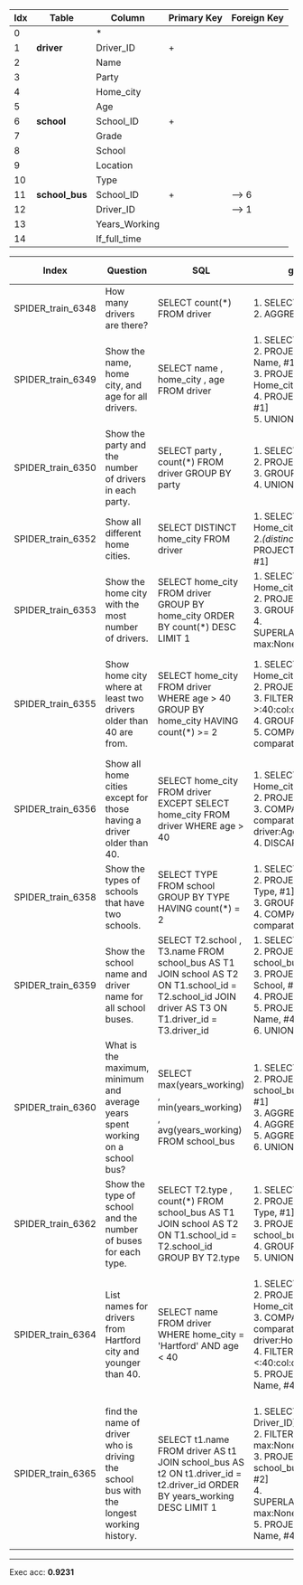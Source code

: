  | Idx | Table      | Column | Primary Key | Foreign Key | 
 | ----------- | ----------- | ----------- | ----------- | ----------- | 
  | 0 |  | * |   |   | 
 | 1 | **driver** | Driver_ID | + |   | 
 | 2 |   | Name |   |   | 
 | 3 |   | Party |   |   | 
 | 4 |   | Home_city |   |   | 
 | 5 |   | Age |   |   | 
 | 6 | **school** | School_ID | + |   | 
 | 7 |   | Grade |   |   | 
 | 8 |   | School |   |   | 
 | 9 |   | Location |   |   | 
 | 10 |   | Type |   |   | 
 | 11 | **school_bus** | School_ID | + | --> 6 | 
 | 12 |   | Driver_ID |   | --> 1 | 
 | 13 |   | Years_Working |   |   | 
 | 14 |   | If_full_time |   |   | 
 
  | Index | Question  | SQL | gold QDMR | pred QDMR | Exec | SQL hardness |
  | ----------- | ----------- | ----------- |  ----------- | ----------- | ----------- | ----------- | 
 | SPIDER_train_6348 | How many drivers are there? | SELECT count(*) FROM driver | 1. SELECT[tbl:​driver] <br>2. AGGREGATE[count, #1] <br> | 1. SELECT[tbl:​driver] <br>2. AGGREGATE[count, #1] <br> | + | easy | 
  | SPIDER_train_6349 | Show the name, home city, and age for all drivers. | SELECT name ,  home_city ,  age FROM driver | 1. SELECT[tbl:​driver] <br>2. PROJECT[col:​driver:​Name, #1] <br>3. PROJECT[col:​driver:​Home_city, #1] <br>4. PROJECT[col:​driver:​Age, #1] <br>5. UNION[#2, #3, #4] <br> | 1. SELECT[tbl:​driver] <br>2. PROJECT[col:​driver:​Name, #1] <br>3. PROJECT[col:​driver:​Home_city, #1] <br>4. PROJECT[col:​driver:​Age, #1] <br>5. UNION[#2, #3, #4] <br> | + | medium | 
  | SPIDER_train_6350 | Show the party and the number of drivers in each party. | SELECT party ,  count(*) FROM driver GROUP BY party | 1. SELECT[col:​driver:​Party] <br>2. PROJECT[tbl:​driver, #1] <br>3. GROUP[count, #2, #1] <br>4. UNION[#1, #3] <br> | 1. SELECT[col:​driver:​Party] <br>2. PROJECT[tbl:​driver, #1] <br>3. GROUP[count, #2, #1] <br>4. UNION[#1, #3] <br> | + | medium | 
  | SPIDER_train_6352 | Show all different home cities. | SELECT DISTINCT home_city FROM driver | 1. SELECT[col:​driver:​Home_city] <br>2.*(distinct)* PROJECT[different #REF, #1] <br> | 1. SELECT[col:​driver:​Home_city] <br>2.*(distinct)* PROJECT[None, #1] <br> | + | easy | 
  | SPIDER_train_6353 | Show the home city with the most number of drivers. | SELECT home_city FROM driver GROUP BY home_city ORDER BY count(*) DESC LIMIT 1 | 1. SELECT[col:​driver:​Home_city] <br>2. PROJECT[tbl:​driver, #1] <br>3. GROUP[count, #2, #1] <br>4. SUPERLATIVE[comparative:​max:​None, #1, #3] <br> | 1. SELECT[col:​driver:​Home_city] <br>2. PROJECT[tbl:​driver, #1] <br>3. GROUP[count, #2, #1] <br>4. SUPERLATIVE[comparative:​max:​None, #1, #3] <br> | + | hard | 
  | SPIDER_train_6355 | Show home city where at least two drivers older than 40 are from. | SELECT home_city FROM driver WHERE age  >  40 GROUP BY home_city HAVING count(*)  >=  2 | 1. SELECT[col:​driver:​Home_city] <br>2. PROJECT[tbl:​driver, #1] <br>3. FILTER[#2, comparative:​>:​40:​col:​driver:​Age] <br>4. GROUP[count, #3, #1] <br>5. COMPARATIVE[#1, #4, comparative:​>=:​2] <br> | 1. SELECT[col:​driver:​Home_city] <br>2. PROJECT[tbl:​driver, #1] <br>3. COMPARATIVE[#2, #2, comparative:​>:​40:​col:​driver:​Age] <br>4. GROUP[count, #3, #1] <br>5. COMPARATIVE[#1, #4, comparative:​>=:​2] <br> | + | medium | 
  | SPIDER_train_6356 | Show all home cities except for those having a driver older than 40. | SELECT home_city FROM driver EXCEPT SELECT home_city FROM driver WHERE age  >  40 | 1. SELECT[col:​driver:​Home_city] <br>2. PROJECT[tbl:​driver, #1] <br>3. COMPARATIVE[#1, #2, comparative:​>:​40:​col:​driver:​Age] <br>4. DISCARD[#1, #3] <br> | 1. SELECT[col:​driver:​Home_city] <br>2. PROJECT[tbl:​driver, #1] <br>3. COMPARATIVE[#1, #2, comparative:​>:​40:​col:​driver:​Age] <br>4. DISCARD[#1, #3] <br> | + | hard | 
  | SPIDER_train_6358 | Show the types of schools that have two schools. | SELECT TYPE FROM school GROUP BY TYPE HAVING count(*)  =  2 | 1. SELECT[tbl:​school] <br>2. PROJECT[col:​school:​Type, #1] <br>3. GROUP[count, #1, #2] <br>4. COMPARATIVE[#2, #3, comparative:​=:​2] <br> | 1. SELECT[tbl:​school] <br>2. PROJECT[col:​school:​Type, #1] <br>3. GROUP[count, #1, #2] <br>4. COMPARATIVE[#2, #3, comparative:​=:​2] <br> | + | easy | 
  | SPIDER_train_6359 | Show the school name and driver name for all school buses. | SELECT T2.school ,  T3.name FROM school_bus AS T1 JOIN school AS T2 ON T1.school_id  =  T2.school_id JOIN driver AS T3 ON T1.driver_id  =  T3.driver_id | 1. SELECT[tbl:​school_bus] <br>2. PROJECT[tbl:​school_bus, #1] <br>3. PROJECT[col:​school:​School, #2] <br>4. PROJECT[tbl:​driver, #1] <br>5. PROJECT[col:​driver:​Name, #4] <br>6. UNION[#3, #5] <br> | 1. SELECT[tbl:​school_bus] <br>2. PROJECT[tbl:​school_bus, #1] <br>3. PROJECT[col:​school:​School, #2] <br>4. PROJECT[tbl:​driver, #1] <br>5. PROJECT[col:​driver:​Name, #4] <br>6. UNION[#3, #5] <br> | + | medium | 
  | SPIDER_train_6360 | What is the maximum, minimum and average years spent working on a school bus? | SELECT max(years_working) ,  min(years_working) ,  avg(years_working) FROM school_bus | 1. SELECT[tbl:​school_bus] <br>2. PROJECT[col:​school_bus:​Years_Working, #1] <br>3. AGGREGATE[max, #2] <br>4. AGGREGATE[min, #2] <br>5. AGGREGATE[avg, #2] <br>6. UNION[#3, #4, #5] <br> | 1. SELECT[tbl:​school_bus] <br>2. PROJECT[col:​school_bus:​Years_Working, #1] <br>3. AGGREGATE[max, #2] <br>4. AGGREGATE[min, #2] <br>5. AGGREGATE[avg, #2] <br>6. UNION[#3, #4, #5] <br> | + | medium | 
  | SPIDER_train_6362 | Show the type of school and the number of buses for each type. | SELECT T2.type ,  count(*) FROM school_bus AS T1 JOIN school AS T2 ON T1.school_id  =  T2.school_id GROUP BY T2.type | 1. SELECT[tbl:​school_bus] <br>2. PROJECT[col:​school:​Type, #1] <br>3. PROJECT[tbl:​school_bus, #2] <br>4. GROUP[count, #3, #2] <br>5. UNION[#2, #4] <br> | 1. SELECT[tbl:​school_bus] <br>2. PROJECT[col:​school:​Type, #1] <br>3. PROJECT[tbl:​school_bus, #2] <br>4. GROUP[count, #3, #2] <br>5. UNION[#2, #4] <br> | + | medium | 
  | SPIDER_train_6364 | List names for drivers from Hartford city and younger than 40. | SELECT name FROM driver WHERE home_city  =  'Hartford' AND age  <  40 | 1. SELECT[tbl:​driver] <br>2. PROJECT[col:​driver:​Home_city, #1] <br>3. COMPARATIVE[#1, #2, comparative:​=:​Hartford:​col:​driver:​Home_city] <br>4. FILTER[#3, comparative:​<:​40:​col:​driver:​Age] <br>5. PROJECT[col:​driver:​Name, #4] <br> | 1. SELECT[tbl:​driver] <br>2. PROJECT[col:​driver:​Home_city, #1] <br>3. COMPARATIVE[#1, #2, comparative:​=:​Hartford:​col:​driver:​Home_city] <br>4. COMPARATIVE[#3, #3, comparative:​<:​40:​col:​driver:​Age] <br>5. PROJECT[col:​driver:​Name, #4] <br> | + | medium | 
  | SPIDER_train_6365 | find the name of driver who is driving the school bus with the longest working history. | SELECT t1.name FROM driver AS t1 JOIN school_bus AS t2 ON t1.driver_id  =  t2.driver_id ORDER BY years_working DESC LIMIT 1 | 1. SELECT[col:​school_bus:​Driver_ID] <br>2. FILTER[#1, comparative:​max:​None] <br>3. PROJECT[col:​school_bus:​Years_Working, #2] <br>4. SUPERLATIVE[comparative:​max:​None, #2, #3] <br>5. PROJECT[col:​driver:​Name, #4] <br> | 1. SELECT[col:​school_bus:​Driver_ID] <br>2. SUPERLATIVE[comparative:​max:​None, #1, #1] <br>3. PROJECT[col:​school_bus:​Years_Working, #2] <br>4. SUPERLATIVE[comparative:​max:​None, #2, #3] <br>5. PROJECT[col:​driver:​Name, #4] <br> | - | hard | 
 ***
 Exec acc: **0.9231**
